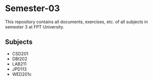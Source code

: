 # Semester-03
This repository contains all documents, exercises, etc. of all subjects in semester 3 at FPT University.
## Subjects
- CSD201
- DBI202
- LAB211
- JPD113
- WED201c
